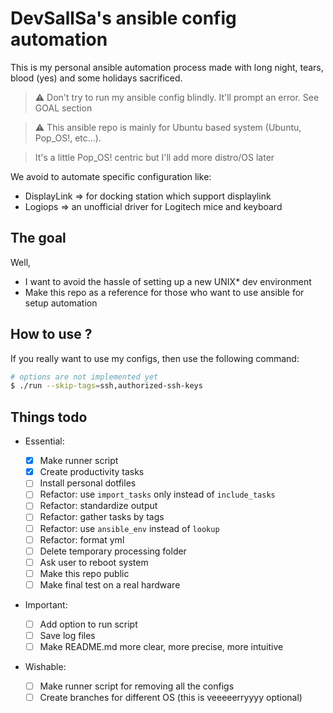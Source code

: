 # DevSallSa's ansible config automation

This is my personal ansible automation process made with long night, tears, blood (yes)
and some holidays sacrificed.

> :warning: Don't try to run my ansible config blindly. It'll prompt an error. See GOAL section

> :warning: This ansible repo is mainly for Ubuntu based system (Ubuntu, Pop_OS!, etc...).

> It's a little Pop_OS! centric but I'll add more distro/OS later

We avoid to automate specific configuration like:

- DisplayLink => for docking station which support displaylink
- Logiops => an unofficial driver for Logitech mice and keyboard

## The goal

Well,

- I want to avoid the hassle of setting up a new UNIX\* dev environment
- Make this repo as a reference for those who want to use ansible for setup automation

## How to use ?

If you really want to use my configs, then use the following command:

```bash
# options are not implemented yet
$ ./run --skip-tags=ssh,authorized-ssh-keys
```

## Things todo

- Essential:

  - [x] Make runner script
  - [x] Create productivity tasks
  - [ ] Install personal dotfiles
  - [ ] Refactor: use `import_tasks` only instead of `include_tasks`
  - [ ] Refactor: standardize output
  - [ ] Refactor: gather tasks by tags
  - [ ] Refactor: use `ansible_env` instead of `lookup`
  - [ ] Refactor: format yml
  - [ ] Delete temporary processing folder
  - [ ] Ask user to reboot system
  - [ ] Make this repo public
  - [ ] Make final test on a real hardware

- Important:
  - [ ] Add option to run script
  - [ ] Save log files
  - [ ] Make README.md more clear, more precise, more intuitive
- Wishable:
  - [ ] Make runner script for removing all the configs
  - [ ] Create branches for different OS (this is veeeeerryyyy optional)
